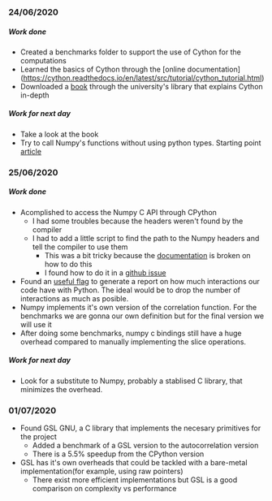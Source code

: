 ### 24/06/2020

##### Work done

* Created a benchmarks folder to support the use of Cython for the computations
* Learned the basics of Cython through the [online documentation] (https://cython.readthedocs.io/en/latest/src/tutorial/cython_tutorial.html)
* Downloaded a [book](https://ebookcentral.proquest.com/lib/unican/detail.action?docID=1362587#) through the university's library that explains Cython in-depth

##### Work for next day
* Take a look at the book
* Try to call Numpy's functions without using python types. Starting point [article](https://cython.readthedocs.io/en/latest/src/userguide/numpy_tutorial.html#numpy-tutorial)

### 25/06/2020

##### Work done

* Acomplished to access the Numpy C API through CPython
  * I had some troubles because the headers weren't found by the compiler
  * I had to add a little script to find the path to the Numpy headers and tell the compiler to use them
    * This was a bit tricky because the [documentation](https://cython.readthedocs.io/en/latest/src/userguide/source_files_and_compilation.html#configuring-the-c-build) is broken on how to do this
    * I found how to do it in a [github issue](https://github.com/cython/cython/issues/1480)
* Found an [useful flag](https://cython.readthedocs.io/en/latest/src/userguide/source_files_and_compilation.html#cythonize-arguments) to generate a report on how much interactions our code have with Python. The ideal would be to drop the number of interactions as much as posible.
* Numpy implements it's own version of the correlation function. For the benchmarks we are gonna our own definition but for the final version we will use it
* After doing some benchmarks, numpy c bindings still have a huge overhead compared to manually implementing the slice operations.

##### Work for next day

* Look for a substitute to Numpy, probably a stablised C library, that minimizes the overhead.

### 01/07/2020

* Found GSL GNU, a C library that implements the necesary primitives for the project
  * Added a benchmark of a GSL version to the autocorrelation version
  * There is a 5.5% speedup from the CPython version
* GSL has it's own overheads that could be tackled with a bare-metal implementation(for example, using raw pointers)
  * There exist more efficient implementations but GSL is a good comparison on complexity vs performance
